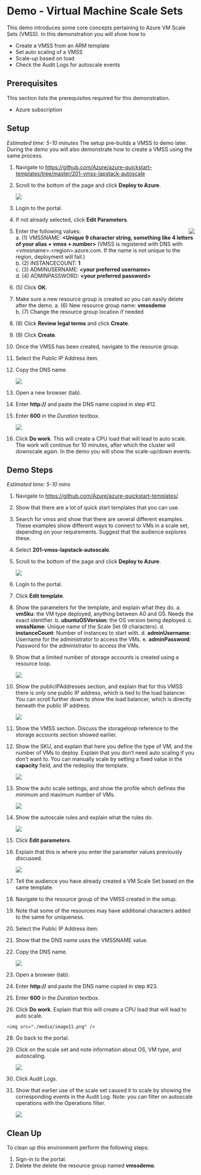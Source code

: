 # Demo - Virtual Machine Scale Sets
This demo introduces some core concepts pertaining to Azure VM Scale Sets (VMSS). In this demonstration you will show how to
- Create a VMSS from an ARM template
- Set auto scaling of a VMSS
- Scale-up based on load
- Check the Audit Logs for autoscale events


## Prerequisites
This section lists the prerequisites required for this demonstration.
- Azure subscription

## Setup
*Estimated time: 5-10 minutes*
The setup pre-builds a VMSS to demo later. During the demo you will also demonstrate how to create a VMSS using the same process.

1. Navigate to <https://github.com/Azure/azure-quickstart-templates/tree/master/201-vmss-lapstack-autoscale>                                                                                                                                                    
2.  Scroll to the bottom of the page and click **Deploy to Azure**.

    <img src="./media/image1.png" />

3.  Login to the portal.
4.  If not already selected, click **Edit Parameters**.

    <img src="./media/image2.png" align="right" />

5.  Enter the following values:                                                                                                                                                                                                                                   
    a. (1) VMSSNAME: **&lt;Unique 9 character string, something like 4 letters of your alias + vmss + number&gt;** (VMSS is registered with DNS with &lt;vmssname&gt;.&lt;region&gt;.azure.com. If the name is not unique to the region, deployment will fail.)  
    b.  (2) INSTANCECOUNT: **1**                                                                                                                                                                                                                                  
    c.  (3) ADMINUSERNAME: **&lt;your preferred username&gt;**                                                                                                                                                                                                    
    d.  (4) ADMINPASSWORD: **&lt;your preferred password&gt;**                                                                                                                                                                                                    

6.  (5) Click **OK**.

7.  Make sure a new resource group is created so you can easily delete after the demo.
    a.  (6) New resource group name: **vmssdemo**                                                                                                                                                                                                                 
    b.  (7) Change the resource group location if needed
8.  (8) Click **Review legal terms** and click **Create**.

9.  (9) Click **Create**.

10.  Once the VMSS has been created, navigate to the resource group.

11.  Select the Public IP Address item.

12.  Copy the DNS name.

     <img src="./media/image3.png" />

13.  Open a new browser (tab).

14.  Enter **http://** and paste the DNS name copied in step \#12.

15.  Enter **600** in the *Duration* textbox.

     <img src="./media/image4.png" />
                                                                                                                                                                                                                                                                   
16.  Click **Do work**. This will create a CPU load that will lead to auto scale. The work will continue for 10 minutes, after which the cluster will downscale again. In the demo you will show the scale-up/down events.

## Demo Steps
*Estimated time: 5-10 mins*
1.  Navigate to <https://github.com/Azure/azure-quickstart-templates/>.

2.  Show that there are a lot of quick start templates that you can use.

3.  Search for vmss and show that there are several different examples. These examples show different ways to connect to VMs in a scale set, depending on your requirements. Suggest that the audience explores these.

4.  Select **201-vmss-lapstack-autoscale**.

5.  Scroll to the bottom of the page and click **Deploy to Azure**.

    <img src="./media/image1.png" />

6.  Login to the portal.

7.  Click **Edit template**.                                                                                                                                                                                                                                                 

8.  Show the parameters for the template, and explain what they do.
    a. **vmSku**: the VM type deployed, anything between A0 and G5. Needs the exact identifier.
    b. **ubuntuOSVersion**: the OS version being deployed.
    c. **vmssName**: Unique name of the Scale Set (9 characters).
    d. **instanceCount**: Number of instances to start with.
    d. **adminUsername**: Username for the administrator to access the VMs.
    e. **adminPassword**: Password for the administrator to access the VMs. 
                                                                                                                                                                                                                                                                               
9.  Show that a limited number of storage accounts is created using a resource loop.

    <img src="./media/image5.png" />

10.  Show the publicIPAddresses section, and explain that for this VMSS there is only one public IP address, which is tied to the load balancer. You can scroll further down to show the load balancer, which is directly beneath the public IP address.

     <img src="./media/image6.png" />

11.  Show the VMSS section. Discuss the storageloop reference to the storage accounts section showed earlier.

12.  Show the SKU, and explain that here you define the type of VM, and the number of VMs to deploy. Explain that you don’t need auto scaling if you don’t want to. You can manually scale by setting a fixed value in the **capacity** field, and the redeploy the template.

     <img src="./media/image7.png" />

13.  Show the auto scale settings, and show the profile which defines the minimum and maximum number of VMs.

     <img src="./media/image8.png" />

14.  Show the autoscale rules and explain what the rules do.

     <img src="./media/image9.png" />

15.  Click **Edit parameters**.

16.  Explain that this is where you enter the parameter values previously discussed.

     <img src="./media/image2.png" />

18.  Tell the audience you have already created a VM Scale Set based on the same template.

19.  Navigate to the resource group of the VMSS created in the setup.

20.  Note that some of the resources may have additional characters added to the same for uniqueness.

21.  Select the Public IP Address item.

22.  Show that the DNS name uses the VMSSNAME value.

23.  Copy the DNS name.

     <img src="./media/image10.png" />

24.  Open a browser (tab).

25.  Enter **http://** and paste the DNS name copied in step \#23.

26.  Enter **600** in the *Duration* textbox.

27.  Click **Do work**. Explain that this will create a CPU load that will lead to auto scale.

    <img src="./media/image11.png" />

28.  Go back to the portal.

29.  Click on the scale set and note information about OS, VM type, and autoscaling.

     <img src="./media/image12.png" />

30.  Click Audit Logs.

31.  Show that earlier use of the scale set caused it to scale by showing the corresponding events in the Audit Log. Note: you can filter on autoscale operations with the Operations filter.

     <img src="./media/image13.png" />

## Clean Up

To clean up this environment perform the following steps:
1.  Sign-in to the portal.
2.  Delete the delete the resource group named **vmssdemo**.